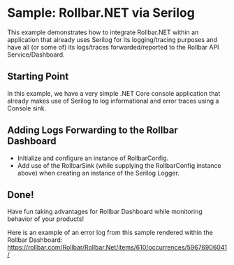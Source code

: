 # Sample: Rollbar.NET via Serilog

This example demonstrates how to integrate Rollbar.NET within an application that already uses Serilog for its logging/tracing purposes 
and have all (or some of) its logs/traces forwarded/reported to the Rollbar API Service/Dashboard.

## Starting Point

In this example, we have a very simple .NET Core console application that already makes use of Serilog to log informational and error traces using a Console sink.

## Adding Logs Forwarding to the Rollbar Dashboard

- Initialize and configure an instance of RollbarConfig.
- Add use of the RollbarSink (while supplying the RollbarConfig instance above) when creating an instance of the Serilog Logger.


## Done!

Have fun taking advantages for Rollbar Dashboard while monitoring behavior of your products!

Here is an example of an error log from this sample rendered within the Rollbar Dashboard:
https://rollbar.com/Rollbar/Rollbar.Net/items/610/occurrences/59676906041/


